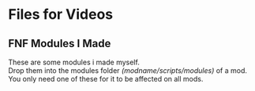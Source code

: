 # Files for Videos
## FNF Modules I Made
These are some modules i made myself.  
Drop them into the modules folder *(modname/scripts/modules)* of a mod.  
You only need one of these for it to be affected on all mods.
